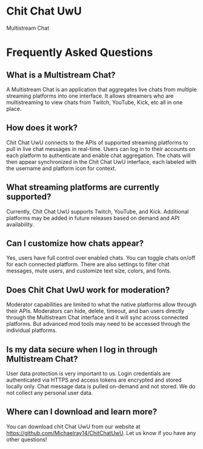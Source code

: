# Chit Chat UwU
Multistream Chat

# Frequently Asked Questions

<h2>What is a Multistream Chat?</h2>

A Multistream Chat is an application that aggregates live chats from multiple streaming platforms into one interface. It allows streamers who are multistreaming to view chats from Twitch, YouTube, Kick, etc all in one place.

<h2>How does it work?</h2>

Chit Chat UwU connects to the APIs of supported streaming platforms to pull in live chat messages in real-time. Users can log in to their accounts on each platform to authenticate and enable chat aggregation. The chats will then appear synchronized in the Chit Chat UwU interface, each labeled with the username and platform icon for context. 

<h2>What streaming platforms are currently supported?</h2>

Currently, Chit Chat UwU supports Twitch, YouTube, and Kick. Additional platforms may be added in future releases based on demand and API availability.

<h2>Can I customize how chats appear?</h2>

Yes, users have full control over enabled chats. You can toggle chats on/off for each connected platform. There are also settings to filter chat messages, mute users, and customize text size, colors, and fonts.

<h2>Does Chit Chat UwU work for moderation?</h2> 

Moderator capabilities are limited to what the native platforms allow through their APIs. Moderators can hide, delete, timeout, and ban users directly through the Multistream Chat interface and it will sync across connected platforms. But advanced mod tools may need to be accessed through the individual platforms.

<h2>Is my data secure when I log in through Multistream Chat?</h2>

User data protection is very important to us. Login credentials are authenticated via HTTPS and access tokens are encrypted and stored locally only. Chat message data is pulled on-demand and not stored. We do not collect any personal user data.

<h2>Where can I download and learn more?</h2>

You can download chit Chat UwU from our website at https://github.com/Michaelray14/ChitChatUwU. Let us know if you have any other questions!

<div className="vertical-spacer"></div>
<div className="vertical-spacer"></div>


